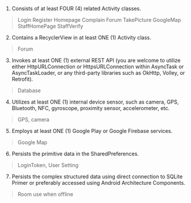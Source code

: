 1.	Consists of at least FOUR (4) related Activity classes.
> Login
>	Register
>	Homepage
>	Complain
>	Forum
>	TakePicture
>	GoogleMap
>	StaffHomePage
>	StaffVerify
2.	Contains a RecyclerView in at least ONE (1) Activity class.
> Forum
3.	Invokes at least ONE (1) external REST API (you are welcome to utilize either HttpURLConnection or HttpsURLConnection within AsyncTask or AsyncTaskLoader, or any third-party libraries such as OkHttp, Volley, or Retrofit).
>	Database
4.	Utilizes at least ONE (1) internal device sensor, such as camera, GPS, Bluetooth, NFC, gyroscope, proximity sensor, accelerometer, etc.
>	GPS, camera
5.	Employs at least ONE (1) Google Play or Google Firebase services.
>	Google Map
6.	Persists the primitive data in the SharedPreferences.
>	LoginToken, User Setting
7.	Persists the complex structured data using direct connection to SQLite Primer or preferably accessed using Android Architecture Components.
>	Room use when offline

